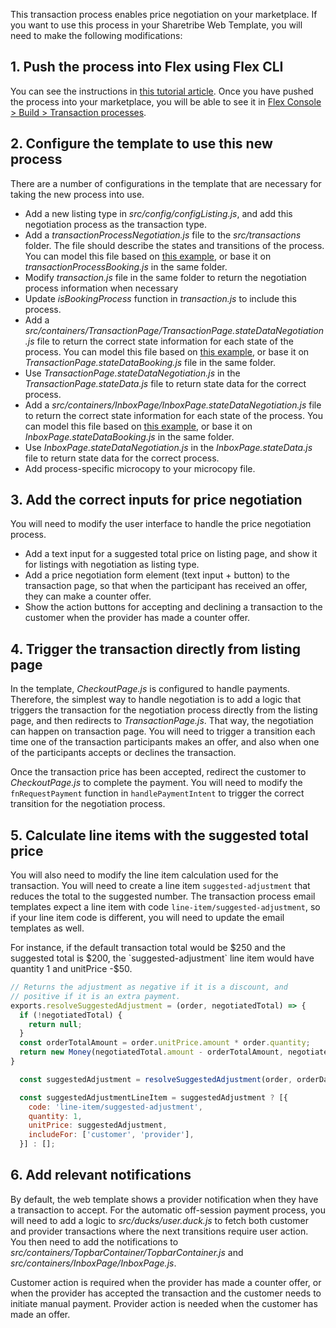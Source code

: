 This transaction process enables price negotiation on your marketplace. If you want to use this process in your Sharetribe Web Template, you will need to make the following modifications:

## 1. Push the process into Flex using Flex CLI
You can see the instructions in [this tutorial article](https://www.sharetribe.com/docs/tutorial/create-transaction-process/). Once you have pushed the process into your marketplace, you will be able to see it in [Flex Console > Build > Transaction processes](https://flex-console.sharetribe.com/transaction-processes/).

## 2. Configure the template to use this new process
There are a number of configurations in the template that are necessary for taking the new process into use.

- Add a new listing type in _src/config/configListing.js_, and add this negotiation process as the transaction type.
- Add a _transactionProcessNegotiation.js_ file to the _src/transactions_ folder. The file should describe the states and transitions of the process. You can model this file based on [this example](https://gist.github.com/SariSaar/e43af0af1fe9b5db43d32869efe229a5), or base it on _transactionProcessBooking.js_ in the same folder.
- Modify _transaction.js_ file in the same folder to return the negotiation process information when necessary
- Update _isBookingProcess_ function in _transaction.js_ to include this process.
- Add a _src/containers/TransactionPage/TransactionPage.stateDataNegotiation.js_ file to return the correct state information for each state of the process. You can model this file based on [this example](https://gist.github.com/SariSaar/ba3b0b63a0dbb571583c14c2d55d852e), or base it on _TransactionPage.stateDataBooking.js_ file in the same folder.
- Use _TransactionPage.stateDataNegotiation.js_ in the _TransactionPage.stateData.js_ file to return state data for the correct process.
- Add a _src/containers/InboxPage/InboxPage.stateDataNegotiation.js_ file to return the correct state information for each state of the process. You can model this file based on [this example](https://gist.github.com/SariSaar/73635736842daa735e6d93722ed35cdc), or base it on _InboxPage.stateDataBooking.js_ in the same folder.
- Use _InboxPage.stateDataNegotiation.js_ in the _InboxPage.stateData.js_ file to return state data for the correct process.
- Add process-specific microcopy to your microcopy file.

## 3. Add the correct inputs for price negotiation  

You will need to modify the user interface to handle the price negotiation process.

- Add a text input for a suggested total price on listing page, and show it for listings with negotiation as listing type.
- Add a price negotiation form element (text input + button) to the transaction page, so that when the participant has received an offer, they can make a counter offer.
- Show the action buttons for accepting and declining a transaction to the customer when the provider has made a counter offer.

## 4. Trigger the transaction directly from listing page

In the template, _CheckoutPage.js_ is configured to handle payments. Therefore, the simplest way to handle negotiation is to add a logic that triggers the transaction for the negotiation process directly from the listing page, and then redirects to _TransactionPage.js_. That way, the negotiation can happen on transaction page. You will need to trigger a transition each time one of the transaction participants makes an offer, and also when one of the participants accepts or declines the transaction.

Once the transaction price has been accepted, redirect the customer to _CheckoutPage.js_ to complete the payment. You will need to modify the `fnRequestPayment` function in `handlePaymentIntent` to trigger the correct transition for the negotiation process.


## 5. Calculate line items with the suggested total price
	
You will also need to modify the line item calculation used for the transaction. You will need to create a line item `suggested-adjustment` that reduces the total to the suggested number. The transaction process email templates expect a line item with code `line-item/suggested-adjustment`, so if your line item code is different, you will need to update the email templates as well. 

For instance, if the default transaction total would be $250 and the suggested total is $200, the `suggested-adjustment` line item would have quantity 1 and unitPrice -$50.

```js
// Returns the adjustment as negative if it is a discount, and 
// positive if it is an extra payment.
exports.resolveSuggestedAdjustment = (order, negotiatedTotal) => {
  if (!negotiatedTotal) {
    return null;
  }
  const orderTotalAmount = order.unitPrice.amount * order.quantity;
  return new Money(negotiatedTotal.amount - orderTotalAmount, negotiatedTotal.currency);
}
```

```js
  const suggestedAdjustment = resolveSuggestedAdjustment(order, orderData.negotiatedTotal)

  const suggestedAdjustmentLineItem = suggestedAdjustment ? [{
    code: 'line-item/suggested-adjustment',
    quantity: 1,
    unitPrice: suggestedAdjustment,
    includeFor: ['customer', 'provider'],
  }] : [];
```


## 6. Add relevant notifications
By default, the web template shows a provider notification when they have a transaction to accept. For the automatic off-session payment process, you will need to add a logic to _src/ducks/user.duck.js_ to fetch both customer and provider transactions where the next transitions require user action. You then need to add the notifications to _src/containers/TopbarContainer/TopbarContainer.js_ and _src/containers/InboxPage/InboxPage.js_. 

Customer action is required when the provider has made a counter offer, or when the provider has accepted the transaction and the customer needs to initiate manual payment. Provider action is needed when the customer has made an offer.